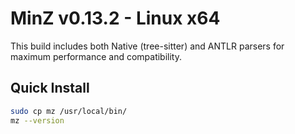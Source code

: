 # MinZ v0.13.2 - Linux x64

This build includes both Native (tree-sitter) and ANTLR parsers for maximum performance and compatibility.

## Quick Install
```bash
sudo cp mz /usr/local/bin/
mz --version
```
